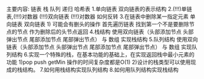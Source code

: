 主要内容: 链表 栈 队列 递归 哈希表 
1.单向链表 双向链表的表示结构
2.(!!!)单链表,(!!!)对数器 (!!!)双向链表 (!!!)对数器 如何反转
3.在链表中删除某一指定元素 单向链表 双向链表 
    1) 可能会有删头的操作 首先遍历链表 找到第一个不是要删除节点的节点 作为删除后的头节点返回 
4.栈结构  使用双向链表（头部添加节点 头部弹出节点 尾部添加节点 尾部弹出节点） 与 数组 实现栈结构
5.队列结构 使用双向链表（头部添加节点 头部弹出节点 尾部添加节点 尾部弹出节点） 与 数组 实现队列结构
6.实现一个特殊的栈，在基本功能的基础上，在实现返回栈中最小元素的功能
    1)pop push getMin 操作的时间复杂度都是O(1)
    2)设计的栈类型可以使用现成的栈结构。
7.如何用栈结构实现队列结构
8.如何用队列结构实现栈结构 
 